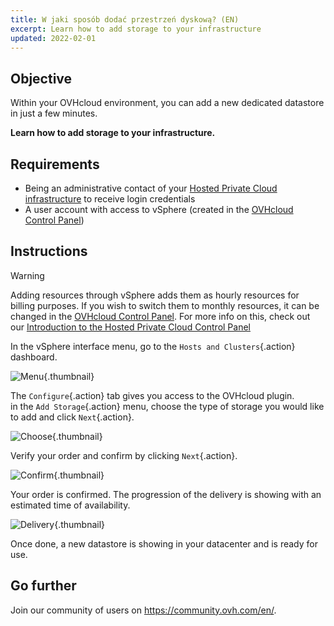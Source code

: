 ```yaml
---
title: W jaki sposób dodać przestrzeń dyskową? (EN)
excerpt: Learn how to add storage to your infrastructure
updated: 2022-02-01
---
```


## Objective

Within your OVHcloud environment, you can add a new dedicated datastore in just a few minutes.

**Learn how to add storage to your infrastructure.**

## Requirements

- Being an administrative contact of your [Hosted Private Cloud infrastructure](https://www.ovhcloud.com/pl/enterprise/products/hosted-private-cloud/) to receive login credentials
- A user account with access to vSphere (created in the [OVHcloud Control Panel](https://www.ovh.com/auth/?action=gotomanager&from=https://www.ovh.pl/&ovhSubsidiary=pl))

## Instructions

> [!warning]
>
> Adding resources through vSphere adds them as hourly resources for billing purposes. If you wish to switch them to monthly resources, it can be changed in the [OVHcloud Control Panel](https://www.ovh.com/auth/?action=gotomanager&from=https://www.ovh.pl/&ovhSubsidiary=pl).
> For more info on this, check out our [Introduction to the Hosted Private Cloud Control Panel](manager_ovh_private_cloud1.)
> 

In the vSphere interface menu, go to the `Hosts and Clusters`{.action} dashboard.

![Menu](how_to_add_storage_images_en01dash.png){.thumbnail}

The `Configure`{.action} tab gives you access to the OVHcloud plugin.<br>
in the `Add Storage`{.action} menu, choose the type of storage you would like to add and click `Next`{.action}.

![Choose](images_en02choose.png){.thumbnail}

Verify your order and confirm by clicking `Next`{.action}.

![Confirm](images_en03validate.png){.thumbnail}

Your order is confirmed. The progression of the delivery is showing with an estimated time of availability.

![Delivery](images_en04deliver.png){.thumbnail}

Once done, a new datastore is showing in your datacenter and is ready for use.

## Go further

Join our community of users on <https://community.ovh.com/en/>.
